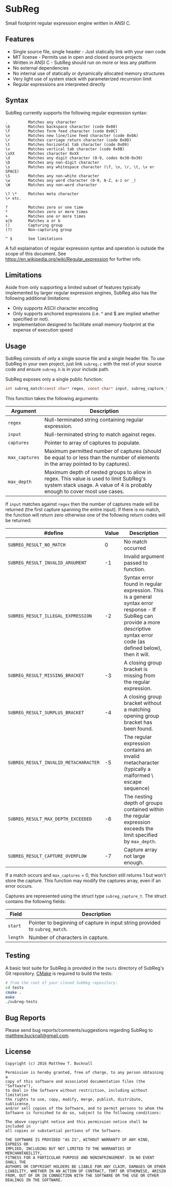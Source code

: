 # SubReg
Small footprint regular expression engine written in ANSI C.

## Features
- Single source file, single header - Just statically link with your own code
- MIT license - Permits use in open and closed source projects
- Written in ANSI C - SubReg should run on more or less any platform
- No external dependencies
- No internal use of statically or dynamically allocated memory structures
- Very light use of system stack with parameterized recurrsion limit
- Regular expressions are interpreted directly

## Syntax

SubReg currently supports the following regular expression syntax:
```
.         Matches any character
\b        Matches backspace character (code 0x08)
\f        Matches form feed character (code 0x0C)
\n        Matches new line/line feed character (code 0x0A)
\r        Matches carriage return character (code 0x0D)
\t        Matches horizontal tab character (code 0x09)
\v        Matches vertical tab character (code 0x0B)
\xXX      Matches character 0xXX
\d        Matches any digit character (0-9, codes 0x30-0x39)
\D        Matches any non-digit character
\s        Matches any whitespace character (\f, \n, \r, \t, \v or SPACE)
\S        Matches any non-white character
\w        Matches any word character (0-9, A-Z, a-z or _)
\W        Matches any non-word character

\? \*     Matches meta character
\+ etc.

?         Matches zero or one time
*         Matches zero or more times
+         Matches one or more times
a|b       Matches a or b
()        Capturing group
(?)       Non-capturing group

^ $       See limitations
```
A full explaination of regular expression syntax and operation is outside the scope of this document. See https://en.wikipedia.org/wiki/Regular_expression for further info.

## Limitations

Aside from only supporting a limited subset of features typically implemented by larger regular expression engines, SubReg also
has the following additional limitations:

- Only supports ASCII character encoding
- Only supports anchored expressions (i.e. ^ and $ are implied whether specified or not).
- Implementation designed to facilitate small memory footprint at the expense of execution speed

## Usage

SubReg consists of only a single source file and a single header file. To use SubReg in your own project,
just link `subreg.c` with the rest of your source code and ensure `subreg.h` is in your include path.

SubReg exposes only a single public function:
```C
int subreg_match(const char* regex, const char* input, subreg_capture_t captures[], unsigned int max_captures, unsigned int max_depth);
```
This function takes the following arguments:

|Argument  |Description|
|----------|-----------|
|`regex`|Null-terminated string containing regular expression.|
|`input`|Null-terminated string to match against regex.|
|`captures`|Pointer to array of captures to populate.|
|`max_captures`|Maximum permitted number of captures (should be equal to or less than the number of elements in the array pointed to by captures).|
|`max_depth`|Maximum depth of nested groups to allow in regex. This value is used to limit SubReg's system stack usage. A value of 4 is probably enough to cover most use cases.|

If `input` matches against `regex` then the number of captures made will be returned (the first capture spanning the entire input). If there is no match, the function will return zero otherwise one of the following return codes will be returned:

|#define|Value|Description|
|-------|-----|-----------|
|`SUBREG_RESULT_NO_MATCH`|0|No match occurred|
|`SUBREG_RESULT_INVALID_ARGUMENT`|-1|Invalid argument passed to function.|
|`SUBREG_RESULT_ILLEGAL_EXPRESSION`|-2|Syntax error found in regular expression. This is a general syntax error response - If SubReg can provide a more descriptive syntax error code (as defined below), then it will.|
|`SUBREG_RESULT_MISSING_BRACKET`|-3|A closing group bracket is missing from the regular expression.|
|`SUBREG_RESULT_SURPLUS_BRACKET`|-4|A closing group bracket without a matching opening group bracket has been found.|
|`SUBREG_RESULT_INVALID_METACHARACTER`|-5|The regular expression contains an invalid metacharacter (typically a malformed \ escape sequence)|
|`SUBREG_RESULT_MAX_DEPTH_EXCEEDED`|-6|The nesting depth of groups contained within the regular expression exceeds the limit specified by `max_depth`.|
|`SUBREG_RESULT_CAPTURE_OVERFLOW`|-7|Capture array not large enough.|

If a match occurs and `max_captures` = 0, this function still returns 1 but won't store the capture. This function may modify the captures array, even if an error occurs.

Captures are represented using the struct type `subreg_capture_t`. The struct contains the following fields:

|Field|Description|
|-----|-----------|
|`start`|Pointer to beginning of capture in input string provided to `subreg_match`.|
|`length`|Number of characters in capture.|

## Testing

A basic test suite for SubReg is provided in the `tests` directory of SubReg's Git repository. [CMake](https://cmake.org/) is required to build the tests:
```bash
# from the root of your cloned SubReg repository:
cd tests
cmake .
make
./subreg-tests
```

## Bug Reports

Please send bug reports/comments/suggestions regarding SubReg to matthew.bucknall@gmail.com.

## License

```
Copyright (c) 2016 Matthew T. Bucknall

Permission is hereby granted, free of charge, to any person obtaining a
copy of this software and associated documentation files (the "Software"),
to deal in the Software without restriction, including without limitation
the rights to use, copy, modify, merge, publish, distribute, sublicense,
and/or sell copies of the Software, and to permit persons to whom the
Software is furnished to do so, subject to the following conditions:

The above copyright notice and this permission notice shall be included in
all copies or substantial portions of the Software.

THE SOFTWARE IS PROVIDED "AS IS", WITHOUT WARRANTY OF ANY KIND, EXPRESS OR
IMPLIED, INCLUDING BUT NOT LIMITED TO THE WARRANTIES OF MERCHANTABILITY,
FITNESS FOR A PARTICULAR PURPOSE AND NONINFRINGEMENT. IN NO EVENT SHALL THE
AUTHORS OR COPYRIGHT HOLDERS BE LIABLE FOR ANY CLAIM, DAMAGES OR OTHER
LIABILITY, WHETHER IN AN ACTION OF CONTRACT, TORT OR OTHERWISE, ARISIN
FROM, OUT OF OR IN CONNECTION WITH THE SOFTWARE OR THE USE OR OTHER
DEALINGS IN THE SOFTWARE.
```
